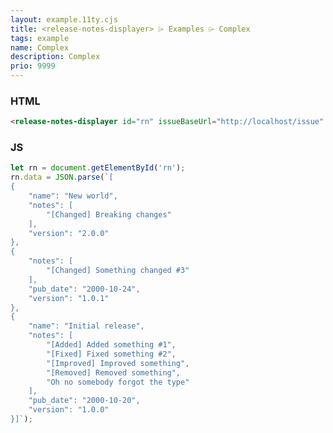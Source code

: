 ```yaml
---
layout: example.11ty.cjs
title: <release-notes-displayer> ⌲ Examples ⌲ Complex
tags: example
name: Complex
description: Complex
prio: 9999
---
```


<release-notes-displayer id="rn" issueBaseUrl="http://localhost/issue"></release-notes-displayer>
<script>
  var rn = document.getElementById('rn');
  rn.data = JSON.parse(`[
    {
        "name": "New world",
        "notes": [
            "[Changed] Breaking changes"
        ],
        "version": "2.0.0"
    },
    {
        "notes": [
            "[Changed] Something changed #3"
        ],
        "pub_date": "2000-10-24",
        "version": "1.0.1"
    },
    {
        "name": "Initial release",
        "notes": [
            "[Added] Added something #1",
            "[Fixed] Fixed something #2",
            "[Improved] Improved something",
            "[Removed] Removed something",
            "Oh no somebody forgot the type"
        ],
        "pub_date": "2000-10-20",
        "version": "1.0.0"
    }]`);
</script>


<h3>HTML</h3>

```html
<release-notes-displayer id="rn" issueBaseUrl="http://localhost/issue" />
```

<h3>JS</h3>

```javascript
let rn = document.getElementById('rn');
rn.data = JSON.parse(`[
{
    "name": "New world",
    "notes": [
        "[Changed] Breaking changes"
    ],
    "version": "2.0.0"
},
{
    "notes": [
        "[Changed] Something changed #3"
    ],
    "pub_date": "2000-10-24",
    "version": "1.0.1"
},
{
    "name": "Initial release",
    "notes": [
        "[Added] Added something #1",
        "[Fixed] Fixed something #2",
        "[Improved] Improved something",
        "[Removed] Removed something",
        "Oh no somebody forgot the type"
    ],
    "pub_date": "2000-10-20",
    "version": "1.0.0"
}]`);
```
